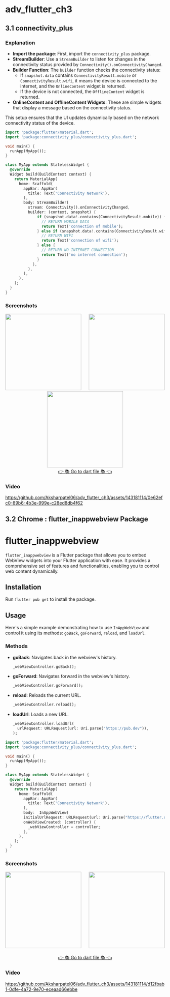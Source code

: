 # adv_flutter_ch3

##  3.1 connectivity_plus

### Explanation
- **Import the package**: First, import the `connectivity_plus` package.
- **StreamBuilder**: Use a `StreamBuilder` to listen for changes in the connectivity status provided by `Connectivity().onConnectivityChanged`.
- **Builder Function**: The `builder` function checks the connectivity status:
  - If `snapshot.data` contains `ConnectivityResult.mobile` or `ConnectivityResult.wifi`, it means the device is connected to the internet, and the `OnlineContent` widget is returned.
  - If the device is not connected, the `OfflineContent` widget is returned.
- **OnlineContent and OfflineContent Widgets**: These are simple widgets that display a message based on the connectivity status.

This setup ensures that the UI updates dynamically based on the network connectivity status of the device.


```dart
import 'package:flutter/material.dart';
import 'package:connectivity_plus/connectivity_plus.dart';

void main() {
  runApp(MyApp());
}

class MyApp extends StatelessWidget {
  @override
  Widget build(BuildContext context) {
    return MaterialApp(
      home: Scaffold(
        appBar: AppBar(
          title: Text('Connectivity Network'),
        ),
        body: StreamBuilder(
          stream: Connectivity().onConnectivityChanged,
          builder: (context, snapshot) {
              if (snapshot.data!.contains(ConnectivityResult.mobile)) {
                // RETURN MOBILE DATA
                return Text('connection of mobile');
              } else if (snapshot.data!.contains(ConnectivityResult.wifi)) {
                // RETURN WIFI
                return Text('connection of wifi');
              } else {  
                // RETURN NO INTERNET CONNECTION
                return Text('no internet connection');
              }
            },
          ),
        ),
      ),
    );
  }
}
```

### Screenshots

<div align="center">
  <img src= "https://github.com/Aksharpatel06/adv_flutter_ch3/assets/143181114/b7b0d9c6-bb5a-42a5-b25f-d1dec3b830ad"  width = 240> &nbsp;&nbsp;&nbsp;&nbsp;
  <img src= "https://github.com/Aksharpatel06/adv_flutter_ch3/assets/143181114/45e4b4bc-9dd6-4e9d-ba46-acf69a49fd63" width = 240> &nbsp;&nbsp;&nbsp;&nbsp;
  <img src= "https://github.com/Aksharpatel06/adv_flutter_ch3/assets/143181114/432d7e5c-0871-471c-bf92-3ecb3b59c7c0" width = 240> &nbsp;&nbsp;&nbsp;&nbsp;
</div>

<div align="center">
  <a href='https://github.com/Aksharpatel06/adv_flutter_ch3/tree/master/lib/ch3/task_1/view/network_error'>👉 📚 Go to dart file 📚 👈</a>
</div>

### Video 

https://github.com/Aksharpatel06/adv_flutter_ch3/assets/143181114/0e62efc0-89b6-4b3e-999e-c28ed8db4f62


## 3.2 Chrome : flutter_inappwebview Package 

# flutter_inappwebview

`flutter_inappwebview` is a Flutter package that allows you to embed WebView widgets into your Flutter application with ease. It provides a comprehensive set of features and functionalities, enabling you to control web content dynamically.

## Installation

Run `flutter pub get` to install the package.

## Usage

Here's a simple example demonstrating how to use `InAppWebView` and control it using its methods: `goBack`, `goForward`, `reload`, and `loadUrl`.

### Methods

- **goBack**: Navigates back in the webview's history.
  ```dart
  _webViewController.goBack();
  ```

- **goForward**: Navigates forward in the webview's history.
  ```dart
  _webViewController.goForward();
  ```

- **reload**: Reloads the current URL.
  ```dart
  _webViewController.reload();
  ```

- **loadUrl**: Loads a new URL.
  ```dart
  _webViewController.loadUrl(
    urlRequest: URLRequest(url: Uri.parse("https://pub.dev")),
  );
  ```

```dart
import 'package:flutter/material.dart';
import 'package:connectivity_plus/connectivity_plus.dart';

void main() {
  runApp(MyApp());
}

class MyApp extends StatelessWidget {
  @override
  Widget build(BuildContext context) {
    return MaterialApp(
      home: Scaffold(
        appBar: AppBar(
          title: Text('Connectivity Network'),
        ),
        body:  InAppWebView(
        initialUrlRequest: URLRequest(url: Uri.parse("https://flutter.dev")),
        onWebViewCreated: (controller) {
          _webViewController = controller;
        },
      ),
    );
  }
}
```

### Screenshots

<div align="center">
  <img src= "https://github.com/Aksharpatel06/adv_flutter_ch3/assets/143181114/0efdb06b-3802-49be-b6c3-7c3ba63af174" width = 240> &nbsp;&nbsp;&nbsp;&nbsp;
  <img src= "https://github.com/Aksharpatel06/adv_flutter_ch3/assets/143181114/2095f090-1104-4e66-93ff-f688ef907d40" width = 240> &nbsp;&nbsp;&nbsp;&nbsp;
</div>

<div align="center">
  <a href='https://github.com/Aksharpatel06/adv_flutter_ch3/tree/master/lib/ch3/task_2'>👉 📚 Go to dart file 📚 👈</a>
</div>

### Video 

https://github.com/Aksharpatel06/adv_flutter_ch3/assets/143181114/d12fbab1-0dfe-4a72-9e70-eceaad66ebbe
